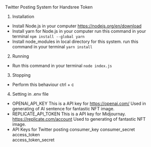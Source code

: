 Twitter Posting System for Handsree Token

1. Installation
- Install Node.js in your computer
   https://nodejs.org/en/download
- Install yarn for Node.js in your computer
   run this command in your terminal
   `npm install --global yarn`
- Install node_modules in local directory for this system.
   run this command in your terminal
   `yarn install`

2. Running
- Run this command in your terminal
   `node index.js`

3. Stopping
- Perform this behaviour
   ctrl + c

4. Setting in .env file
- OPENAI_API_KEY
   This is a API key for https://openai.com/
   Used in generating of AI sentence for fantastic NFT image.
- REPLICATE_API_TOKEN
   This is a API key for Midjournay. https://replicate.com/account
   Used to generating of fantastic NFT image.
- API Keys for Twitter posting
   consumer_key
   consumer_secret   
   access_token      
   access_token_secret
